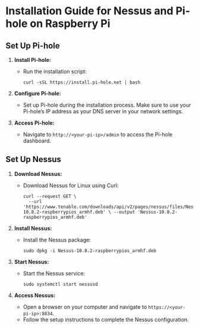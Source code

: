 
# Installation Guide for Nessus and Pi-hole on Raspberry Pi

## Set Up Pi-hole

1. **Install Pi-hole:**
   - Run the installation script:
     ```
     curl -sSL https://install.pi-hole.net | bash
     
     ```

2. **Configure Pi-hole:**
   - Set up Pi-hole during the installation process. Make sure to use your Pi-hole’s IP address as your DNS server in your network settings.

3. **Access Pi-hole:**
   - Navigate to
         `http://<your-pi-ip>/admin` to access the Pi-hole dashboard.

## Set Up Nessus

1. **Download Nessus:**
   - Download Nessus for Linux using Curl:
     ```
     curl --request GET \
       --url 'https://www.tenable.com/downloads/api/v2/pages/nessus/files/Nessus-10.8.2-raspberrypios_armhf.deb' \ --output 'Nessus-10.8.2-raspberrypios_armhf.deb'
     
     ```

2. **Install Nessus:**
   - Install the Nessus package:
     ```
     sudo dpkg -i Nessus-10.8.2-raspberrypios_armhf.deb
     
     ```

3. **Start Nessus:**
   - Start the Nessus service:
     ```
     sudo systemctl start nessusd
     
     ```

4. **Access Nessus:**
   - Open a browser on your computer and navigate to `https://<your-pi-ip>:8834`.
   - Follow the setup instructions to complete the Nessus configuration.

  
